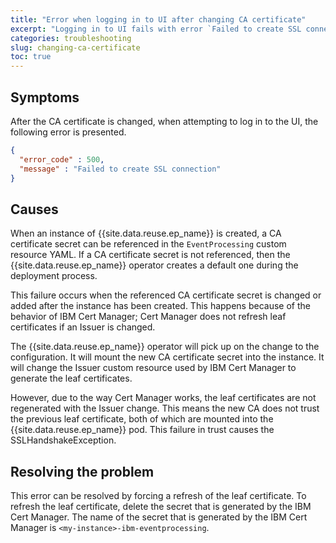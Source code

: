 ```yaml
---
title: "Error when logging in to UI after changing CA certificate"
excerpt: "Logging in to UI fails with error `Failed to create SSL connection.`"
categories: troubleshooting
slug: changing-ca-certificate
toc: true
---
```


## Symptoms

After the CA certificate is changed, when attempting to log in to the UI, the following error is presented.

```json
{
  "error_code" : 500,
  "message" : "Failed to create SSL connection"
}
```

## Causes

When an instance of {{site.data.reuse.ep_name}} is created, a CA certificate secret can be referenced in the `EventProcessing` custom resource YAML. If a CA certificate secret is not referenced, then the {{site.data.reuse.ep_name}} operator creates a default one during the deployment process.

This failure occurs when the referenced CA certificate secret is changed or added after the instance has been created.
This happens because of the behavior of IBM Cert Manager; Cert Manager does not refresh leaf certificates if an Issuer is changed.

The {{site.data.reuse.ep_name}} operator will pick up on the change to the configuration. It will mount the new CA certificate secret into the instance. It will change the Issuer custom resource used by IBM Cert Manager to generate the leaf certificates.

However, due to the way Cert Manager works, the leaf certificates are not regenerated with the Issuer change. This means the new CA does not trust the previous leaf certificate, both of which are mounted into the {{site.data.reuse.ep_name}} pod. This failure in trust causes the SSLHandshakeException.

## Resolving the problem

This error can be resolved by forcing a refresh of the leaf certificate.
To refresh the leaf certificate, delete the secret that is generated by the IBM Cert Manager. The name of the secret that is generated by the IBM Cert Manager is `<my-instance>-ibm-eventprocessing`.
